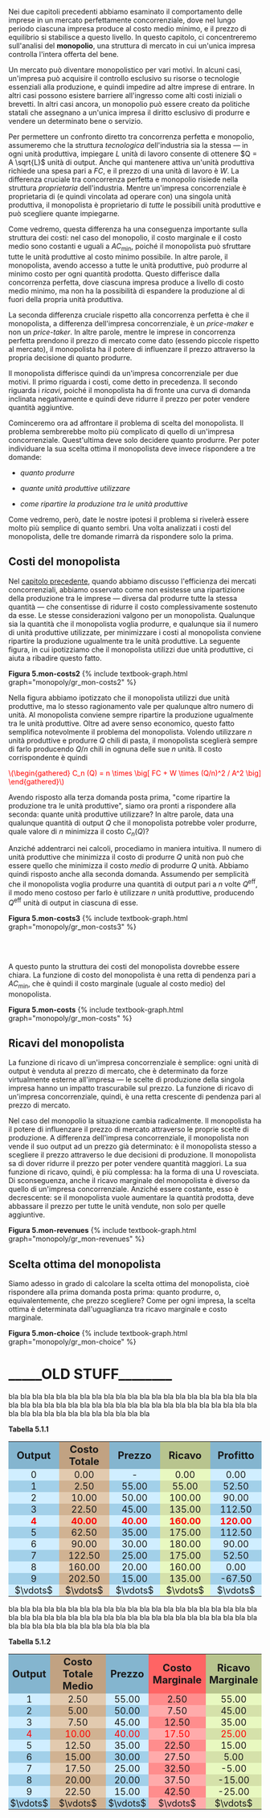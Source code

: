 



Nei due capitoli precedenti abbiamo esaminato il comportamento delle imprese in un mercato perfettamente concorrenziale, dove nel lungo periodo ciascuna impresa produce al costo medio minimo, e il prezzo di equilibrio si stabilisce a questo livello. In questo capitolo, ci concentreremo sull'analisi del <b>monopolio</b>, una struttura di mercato in cui un'unica impresa controlla l'intera offerta del bene.

Un mercato può diventare monopolistico per vari motivi. In alcuni casi, un'impresa può acquisire il controllo esclusivo su risorse o tecnologie essenziali alla produzione, e quindi impedire ad altre imprese di entrare. In altri casi possono esistere barriere all'ingresso come alti costi iniziali o brevetti. In altri casi ancora, un monopolio può essere creato da politiche statali che assegnano a un'unica impresa il diritto esclusivo di produrre e vendere un determinato bene o servizio.

Per permettere un confronto diretto tra concorrenza perfetta e monopolio, assumeremo che la struttura <i>tecnologica</i> dell'industria sia la stessa — in ogni unità produttiva, impiegare $L$ unità di lavoro consente di ottenere $Q = A \sqrt{L}$ unità di output. Anche qui mantenere attiva un'unità produttiva richiede una spesa pari a $FC$, e il prezzo di una unità di lavoro è $W$. La differenza cruciale tra concorrenza perfetta e monopolio risiede nella struttura <i>proprietaria</i> dell'industria. Mentre un'impresa concorrenziale è proprietaria di (e quindi vincolata ad operare con) una singola unità produttiva, il monopolista è proprietario di <i>tutte</i> le possibili unità produttive e può scegliere quante impiegarne.

Come vedremo, questa differenza ha una conseguenza importante sulla struttura dei costi: nel caso del monopolio, il costo marginale e il costo medio sono costanti e uguali a $AC_\text{min}$, poiché il monopolista può sfruttare tutte le unità produttive al costo minimo possibile. In altre parole, il monopolista, avendo accesso a tutte le unità produttive, può produrre al minimo costo per ogni quantità prodotta. Questo differisce dalla concorrenza perfetta, dove ciascuna impresa produce a livello di costo medio minimo, ma non ha la possibilità di espandere la produzione al di fuori della propria unità produttiva.

La seconda differenza cruciale rispetto alla concorrenza perfetta è che il monopolista, a differenza dell'impresa concorrenziale, è un *price-maker* e non un *price-taker*. In altre parole, mentre le imprese in concorrenza perfetta prendono il prezzo di mercato come dato (essendo piccole rispetto al mercato), il monopolista ha il potere di influenzare il prezzo attraverso la propria decisione di quanto produrre.

Il monopolista differisce quindi da un'impresa concorrenziale per due motivi. Il primo riguarda i costi, come detto in precedenza. Il secondo riguarda i <i>ricavi</i>, poiché il monopolista ha di fronte una curva di domanda inclinata negativamente e quindi deve ridurre il prezzo per poter vendere quantità aggiuntive.

Cominceremo ora ad affrontare il problema di scelta del monopolista. Il problema sembrerebbe molto più complicato di quello di un'impresa concorrenziale. Quest'ultima deve solo decidere quanto produrre. Per poter individuare la sua scelta ottima il monopolista deve invece rispondere a tre domande:
<ul>
  <li>
    <p>
  <i>quanto produrre</i>
  </p>
  </li>
  <li>
    <p>
  <i>quante unità produttive utilizzare</i>
  </p>
  </li>
  <li>
    <p>
  <i>come ripartire la produzione tra le unità produttive</i>
  </p>
  </li>
</ul>
Come vedremo, però, date le nostre ipotesi il problema si rivelerà essere molto più semplice di quanto sembri. Una volta analizzati i costi del monopolista, delle tre domande rimarrà da rispondere solo la prima. 

















<h2 id="subsec_monopoly-costs">Costi del monopolista</h2>

Nel <a href="{{ site.baseurl }}/it/I/4/2">capitolo precedente</a>, quando abbiamo discusso l'efficienza dei mercati concorrenziali, abbiamo osservato come non esistesse una ripartizione della produzione tra le imprese — diversa dal produrre tutte la stessa quantità — che consentisse di ridurre il costo complessivamente sostenuto da esse. Le stesse considerazioni valgono per un monopolista. Qualunque sia la quantità che il monopolista voglia produrre, e qualunque sia il numero di unità produttive utilizzate, per minimizzare i costi al monopolista conviene ripartire la produzione ugualmente tra le unità produttive. La seguente figura, in cui ipotizziamo che il monopolista utilizzi due unità produttive, ci aiuta a ribadire questo fatto.

<a id="gr_monopoly_mon-costs2"><strong>Figura 5.mon-costs2</strong></a>
{% include textbook-graph.html graph="monopoly/gr_mon-costs2" %}

Nella figura abbiamo ipotizzato che il monopolista utilizzi due unità produttive, ma lo stesso ragionamento vale per qualunque altro numero di unità. Al monopolista conviene sempre ripartire la produzione ugualmente tra le unità produttive. Oltre ad avere senso economico, questo fatto semplifica notevolmente il problema del monopolista. Volendo utilizzare $n$ unità produttive e produrre $Q$ chili di pasta, il monopolista sceglierà sempre di farlo producendo $Q/n$ chili in ognuna delle sue $n$ unità. Il costo corrispondente è quindi

<p><span style="color: Red;">
\(\begin{gathered}
C_n (Q) = n \times \big[ FC + W \times (Q/n)^2 / A^2 \big]
\end{gathered}\)
</span></p>

Avendo risposto alla terza domanda posta prima, "come ripartire la produzione tra le unità produttive", siamo ora pronti a rispondere alla seconda: quante unità produttive utilizzare? In altre parole, data una qualunque quantità di output $Q$ che il monopolista potrebbe voler produrre, quale valore di $n$ minimizza il costo $C_n(Q)$?

Anziché addentrarci nei calcoli, procediamo in maniera intuitiva. Il numero di unità produttive che minimizza il costo di produrre $Q$ unità non può che essere quello che minimizza il costo <i>medio</i> di produrre $Q$ unità. Abbiamo quindi risposto anche alla seconda domanda. Assumendo per semplicità che il monopolista voglia produrre una quantità di output pari a $n$ volte $Q^\text{eff}$, il modo meno costoso per farlo è utilizzare $n$ unità produttive, producendo $Q^\text{eff}$ unità di output in ciascuna di esse.


<a id="gr_monopoly_mon-costs3"><strong>Figura 5.mon-costs3</strong></a>
{% include textbook-graph.html graph="monopoly/gr_mon-costs3" %}


<br><br>

A questo punto la struttura dei costi del monopolista dovrebbe essere chiara. La funzione di costo del monopolista è una retta di pendenza pari a $AC_\text{min}$, che è quindi il costo marginale (uguale al costo medio) del monopolista.

<a id="gr_monopoly_mon-costs"><strong>Figura 5.mon-costs</strong></a>
{% include textbook-graph.html graph="monopoly/gr_mon-costs" %}

























<h2 id="subsec_monopoly-revenues">Ricavi del monopolista</h2>

La funzione di ricavo di un'impresa concorrenziale è semplice: ogni unità di output è venduta al prezzo di mercato, che è determinato da forze virtualmente esterne all'impresa — le scelte di produzione della singola impresa hanno un impatto trascurabile sul prezzo. La funzione di ricavo di un'impresa concorrenziale, quindi, è una retta crescente di pendenza pari al prezzo di mercato.

Nel caso del monopolio la situazione cambia radicalmente. Il monopolista ha il potere di influenzare il prezzo di mercato attraverso le proprie scelte di produzione. A differenza dell'impresa concorrenziale, il monopolista non vende il suo output ad un prezzo già determinato: è il monopolista stesso a scegliere il prezzo attraverso le due decisioni di produzione. Il monopolista sa di dover ridurre il prezzo per poter vendere quantità maggiori. La sua funzione di ricavo, quindi, è più complessa: ha la forma di una U rovesciata. Di sconseguenza, anche il ricavo marginale del monopolista è diverso da quello di un'impresa concorrenziale. Anziché essere costante, esso è decrescente: se il monopolista vuole aumentare la quantità prodotta, deve abbassare il prezzo per tutte le unità vendute, non solo per quelle aggiuntive.

<a id="gr_monopoly_mon-revenues"><strong>Figura 5.mon-revenues</strong></a>
{% include textbook-graph.html graph="monopoly/gr_mon-revenues" %}

























<h2 id="subsec_monopoly-choice">Scelta ottima del monopolista</h2>

Siamo adesso in grado di calcolare la scelta ottima del monopolista, cioè rispondere alla prima domanda posta prima: quanto produrre, o, equivalentemente, che prezzo scegliere? Come per ogni impresa, la scelta ottima è determinata dall'uguaglianza tra ricavo marginale e costo marginale.

<a id="gr_monopoly_mon-choice"><strong>Figura 5.mon-choice</strong></a>
{% include textbook-graph.html graph="monopoly/gr_mon-choice" %}









<h1>_____OLD STUFF________</h1>




bla bla bla bla bla bla bla bla bla bla bla bla bla bla bla bla bla bla bla bla bla bla bla bla bla bla bla bla bla bla bla bla bla bla bla bla bla bla bla bla bla bla bla bla bla bla bla bla bla bla bla bla bla bla 



<a id="tab_5.1.1"><strong>Tabella 5.1.1</strong></a>
<!---light blue = #d0eeff --->
<!---darker blue = #a2d0e9 --->
<!---light red = #ffa8a8 --->
<!---darker red = #ffd0d0 --->
<!---buyer darker color = #d5e1aa --->
<!---buyer light color = #e8f8c0 --->
<!---seller darker color = #f8e3c0 --->
<!---seller light color = #f8f4e1 --->
<style>
  .alf th,
  .alf td { padding: 1px; text-align: center; font-size: 18px; }
  .alf th { padding: 3px;  font-size: 20px; }
  .alf th:nth-child(1){ background-color: #84B5CF; }
  .alf th:nth-child(5){ background-color: #84B5CF; }
  .alf th:nth-child(4){ background-color: #B8C48E; }
  .alf th:nth-child(2){ background-color: #C1A282; }
  .alf th:nth-child(3){ background-color: #84B5CF; }

  .alf tr:nth-child(2n+1) td:nth-child(2){background: #D0B292;} 
  .alf tr:nth-child(2n+2) td:nth-child(2){background: #E2CAAF;} 

  .alf tr:nth-child(2n+1) td:nth-child(4){background: #d5e1aa;} 
  .alf tr:nth-child(2n+2) td:nth-child(4){background: #e8f8c0;} 

  .alf tr:nth-child(2n+1) td:nth-child(3){background: #a2d0e9;} 
  .alf tr:nth-child(2n+2) td:nth-child(3){background: #d0eeff;} 

  .alf tr:nth-child(2n+1) td:nth-child(1){background: #a2d0e9;} 
  .alf tr:nth-child(2n+2) td:nth-child(1){background: #d0eeff;} 

  .alf tr:nth-child(2n+1) td:nth-child(5){background: #a2d0e9;} 
  .alf tr:nth-child(2n+2) td:nth-child(5){background: #d0eeff;} 

  .alf tr:nth-child(6) {color: red; font-weight: bold; }

</style>

  <table class="alf">
    <tr>
      <th style="width:15%"> Output </th>
      <th style="width:15%"> Costo Totale </th>
      <th style="width:15%"> Prezzo </th>
      <th style="width:15%"> Ricavo </th>
      <th style="width:15%"> Profitto </th>
    </tr>
    <tr> <td>0</td>  <td>0.00</td> <td> - </td> <td>0.00</td> <td>0.00</td>  </tr>
    <tr> <td>1</td>  <td>2.50</td> <td>55.00</td> <td>55.00</td> <td>52.50</td>  </tr>
    <tr> <td>2</td>  <td>10.00</td> <td>50.00</td> <td>100.00</td> <td>90.00</td> </tr>
    <tr> <td>3</td>  <td>22.50</td> <td>45.00</td> <td>135.00</td> <td>112.50</td> </tr>
    <tr> <td>4</td>  <td>40.00</td> <td>40.00</td> <td>160.00</td> <td>120.00</td> </tr>
    <tr> <td>5</td>  <td>62.50</td> <td>35.00</td> <td>175.00</td> <td>112.50</td> </tr>
    <tr> <td>6</td>  <td>90.00</td> <td>30.00</td> <td>180.00</td> <td>90.00</td> </tr>
    <tr> <td>7</td>  <td>122.50</td> <td>25.00</td> <td>175.00</td> <td>52.50</td> </tr>
    <tr> <td>8</td>  <td>160.00</td> <td>20.00</td> <td>160.00</td> <td>0.00</td> </tr>
    <tr> <td>9</td>  <td>202.50</td> <td>15.00</td> <td>135.00</td> <td>-67.50</td> </tr>
    <tr> <td>$\vdots$</td> <td>$\vdots$</td> <td>$\vdots$</td> <td>$\vdots$</td> <td>$\vdots$</td> </tr>
  </table>






bla bla bla bla bla bla bla bla bla bla bla bla bla bla bla bla bla bla bla bla bla bla bla bla bla bla bla bla bla bla bla bla bla bla bla bla bla bla bla bla bla bla bla bla bla bla bla bla bla bla bla bla bla bla 






<a id="tab_5.1.2"><strong>Tabella 5.1.2</strong></a>
<!---light blue = #d0eeff --->
<!---darker blue = #a2d0e9 --->
<!---light red = #ffa8a8 --->
<!---darker red = #ffd0d0 --->
<!---buyer darker color = #d5e1aa --->
<!---buyer light color = #e8f8c0 --->
<!---seller darker color = #f8e3c0 --->
<!---seller light color = #f8f4e1 --->
<style>
  .alf2 th,
  .alf2 td { padding: 1px; text-align: center; font-size: 18px; }
  .alf2 th { padding: 3px;  font-size: 20px; }
  .alf2 th:nth-child(1){ background-color: #84B5CF; }
  .alf2 th:nth-child(5){ background-color: #B8C48E; }
  .alf2 th:nth-child(4){ background-color: #FF6464; }
  .alf2 th:nth-child(2){ background-color: #C1A282; }
  .alf2 th:nth-child(3){ background-color: #84B5CF; }


  .alf2 tr:nth-child(2n+1) td:nth-child(1){background: #a2d0e9;} 
  .alf2 tr:nth-child(2n+2) td:nth-child(1){background: #d0eeff;} 

  .alf2 tr:nth-child(2n+1) td:nth-child(3){background: #a2d0e9;} 
  .alf2 tr:nth-child(2n+2) td:nth-child(3){background: #d0eeff;} 

  .alf2 tr:nth-child(2n+1) td:nth-child(5){background: #d5e1aa;} 
  .alf2 tr:nth-child(2n+2) td:nth-child(5){background: #e8f8c0;} 

  .alf2 tr:nth-child(2n+1) td:nth-child(4){background: #ffabab;} 
  .alf2 tr:nth-child(2n+2) td:nth-child(4){background: #ff8d8d;} 

  .alf2 tr:nth-child(2n+1) td:nth-child(2){background: #D0B292;} 
  .alf2 tr:nth-child(2n+2) td:nth-child(2){background: #E2CAAF;} 

  .alf2 tr:nth-child(5) {color: red; font-weight: normal; }

</style>

  <table class="alf2">
    <tr>
      <th style="width:10%"> Output </th>
      <th style="width:20%"> Costo Totale Medio </th>
      <th style="width:15%"> Prezzo </th>
      <th style="width:20%"> Costo Marginale </th>
      <th style="width:15%"> Ricavo Marginale</th>
    </tr>
    <tr> <td>1</td> <td>2.50</td> <td>55.00</td> <td>2.50</td> <td>55.00</td>  </tr>
    <tr> <td>2</td> <td>5.00</td> <td>50.00</td> <td>7.50</td> <td>45.00</td> </tr>
    <tr> <td>3</td> <td>7.50</td> <td>45.00</td> <td>12.50</td> <td>35.00</td> </tr>
    <tr> <td>4</td> <td>10.00</td> <td>40.00</td> <td>17.50</td> <td>25.00</td> </tr>
    <tr> <td>5</td> <td>12.50</td> <td>35.00</td> <td>22.50</td> <td>15.00</td> </tr>
    <tr> <td>6</td> <td>15.00</td> <td>30.00</td> <td>27.50</td> <td>5.00</td> </tr>
    <tr> <td>7</td> <td>17.50</td> <td>25.00</td> <td>32.50</td> <td>-5.00</td> </tr>
    <tr> <td>8</td> <td>20.00</td> <td>20.00</td> <td>37.50</td> <td>-15.00</td> </tr>
    <tr> <td>9</td> <td>22.50</td> <td>15.00</td> <td>42.50</td> <td>-25.00</td> </tr>
    <tr> <td>$\vdots$</td> <td>$\vdots$</td> <td>$\vdots$</td> <td>$\vdots$</td> <td>$\vdots$</td> </tr>
  </table>


